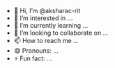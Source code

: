 - 👋 Hi, I’m @aksharac-rit
- 👀 I’m interested in ...
- 🌱 I’m currently learning ...
- 💞️ I’m looking to collaborate on ...
- 📫 How to reach me ...
- 😄 Pronouns: ...
- ⚡ Fun fact: ...

<!---
aksharac-rit/aksharac-rit is a ✨ special ✨ repository because its `README.md` (this file) appears on your GitHub profile.
You can click the Preview link to take a look at your changes.
--->
